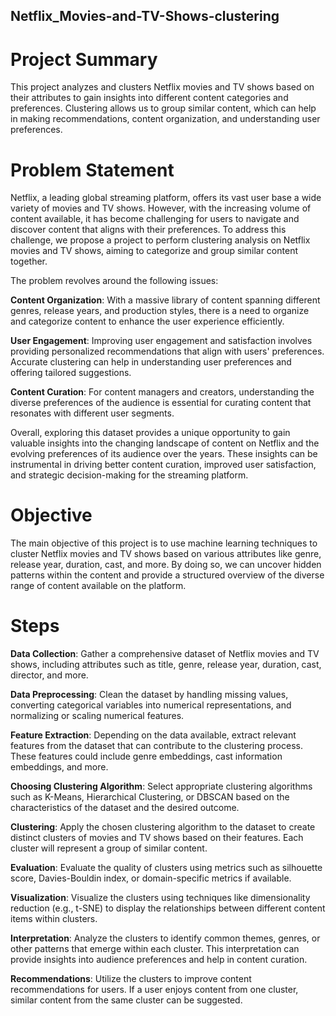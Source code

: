 ## Netflix_Movies-and-TV-Shows-clustering


# Project Summary
This project analyzes and clusters Netflix movies and TV shows based on their attributes to gain insights into different content categories and preferences. Clustering allows us to group similar content, which can help in making recommendations, content organization, and understanding user preferences.

# Problem Statement
Netflix, a leading global streaming platform, offers its vast user base a wide variety of movies and TV shows. However, with the increasing volume of content available, it has become challenging for users to navigate and discover content that aligns with their preferences. To address this challenge, we propose a project to perform clustering analysis on Netflix movies and TV shows, aiming to categorize and group similar content together.


The problem revolves around the following issues:

**Content Organization**: With a massive library of content spanning different genres, release years, and production styles, there is a need to organize and categorize content to enhance the user experience efficiently.

**User Engagement**: Improving user engagement and satisfaction involves providing personalized recommendations that align with users' preferences. Accurate clustering can help in understanding user preferences and offering tailored suggestions.

**Content Curation**: For content managers and creators, understanding the diverse preferences of the audience is essential for curating content that resonates with different user segments.

Overall, exploring this dataset provides a unique opportunity to gain valuable insights into the changing landscape of content on Netflix and the evolving preferences of its audience over the years. These insights can be instrumental in driving better content curation, improved user satisfaction, and strategic decision-making for the streaming platform.

# Objective
The main objective of this project is to use machine learning techniques to cluster Netflix movies and TV shows based on various attributes like genre, release year, duration, cast, and more. By doing so, we can uncover hidden patterns within the content and provide a structured overview of the diverse range of content available on the platform.

# Steps 

**Data Collection**: Gather a comprehensive dataset of Netflix movies and TV shows, including attributes such as title, genre, release year, duration, cast, director, and more.

**Data Preprocessing**: Clean the dataset by handling missing values, converting categorical variables into numerical representations, and normalizing or scaling numerical features.

**Feature Extraction**: Depending on the data available, extract relevant features from the dataset that can contribute to the clustering process. These features could include genre embeddings, cast information embeddings, and more.

**Choosing Clustering Algorithm**: Select appropriate clustering algorithms such as K-Means, Hierarchical Clustering, or DBSCAN based on the characteristics of the dataset and the desired outcome.

**Clustering**: Apply the chosen clustering algorithm to the dataset to create distinct clusters of movies and TV shows based on their features. Each cluster will represent a group of similar content.

**Evaluation**: Evaluate the quality of clusters using metrics such as silhouette score, Davies-Bouldin index, or domain-specific metrics if available.

**Visualization**: Visualize the clusters using techniques like dimensionality reduction (e.g., t-SNE) to display the relationships between different content items within clusters.

**Interpretation**: Analyze the clusters to identify common themes, genres, or other patterns that emerge within each cluster. This interpretation can provide insights into audience preferences and help in content curation.

**Recommendations**: Utilize the clusters to improve content recommendations for users. If a user enjoys content from one cluster, similar content from the same cluster can be suggested.


